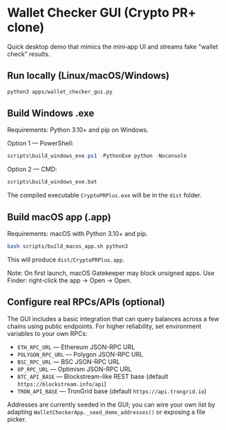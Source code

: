 # Wallet Checker GUI (Crypto PR+ clone)

Quick desktop demo that mimics the mini‑app UI and streams fake "wallet check" results.

## Run locally (Linux/macOS/Windows)

```bash
python3 apps/wallet_checker_gui.py
```

## Build Windows .exe

Requirements: Python 3.10+ and pip on Windows.

Option 1 — PowerShell:
```powershell
scripts\build_windows_exe.ps1 -PythonExe python -Noconsole
```

Option 2 — CMD:
```bat
scripts\build_windows_exe.bat
```

The compiled executable `CryptoPRPlus.exe` will be in the `dist` folder.

## Build macOS app (.app)

Requirements: macOS with Python 3.10+ and pip.

```bash
bash scripts/build_macos_app.sh python3
```

This will produce `dist/CryptoPRPlus.app`.

Note: On first launch, macOS Gatekeeper may block unsigned apps. Use Finder: right‑click the app -> Open -> Open.

## Configure real RPCs/APIs (optional)

The GUI includes a basic integration that can query balances across a few chains using public endpoints. For higher reliability, set environment variables to your own RPCs:

- `ETH_RPC_URL` — Ethereum JSON-RPC URL
- `POLYGON_RPC_URL` — Polygon JSON-RPC URL
- `BSC_RPC_URL` — BSC JSON-RPC URL
- `OP_RPC_URL` — Optimism JSON-RPC URL
- `BTC_API_BASE` — Blockstream-like REST base (default `https://blockstream.info/api`)
- `TRON_API_BASE` — TronGrid base (default `https://api.trongrid.io`)

Addresses are currently seeded in the GUI; you can wire your own list by adapting `WalletCheckerApp._seed_demo_addresses()` or exposing a file picker.
